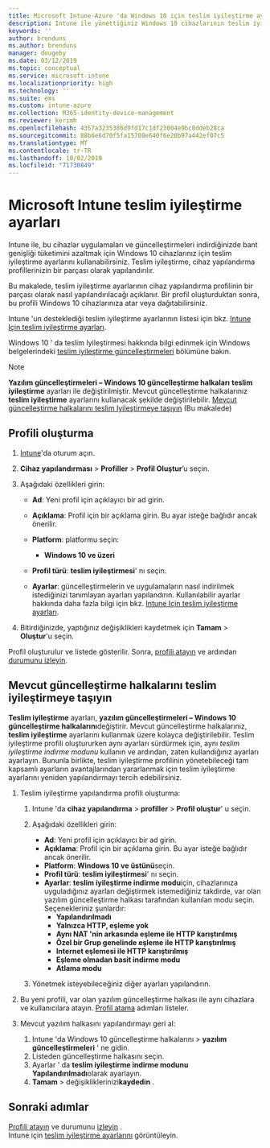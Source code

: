 ```yaml
---
title: Microsoft Intune-Azure 'da Windows 10 için teslim iyileştirme ayarları | Microsoft Docs
description: Intune ile yönettiğiniz Windows 10 cihazlarının teslim iyileştirmesi kullanma şeklini yapılandırın. Intune 'da, güncelleştirmeleri Internet 'ten yüklemek için bir cihaz yapılandırma profili oluşturun. Ayrıca bkz. var olan güncelleştirme halkalarını teslim iyileştirme profiliyle değiştirme.
keywords: ''
author: brenduns
ms.author: brenduns
manager: dougeby
ms.date: 03/12/2019
ms.topic: conceptual
ms.service: microsoft-intune
ms.localizationpriority: high
ms.technology: ''
ms.suite: ems
ms.custom: intune-azure
ms.collection: M365-identity-device-management
ms.reviewer: kerimh
ms.openlocfilehash: 4357a3235386d9fd17c1df23004e9bc8ddeb28ca
ms.sourcegitcommit: 88b6e6d70f5fa15708e640f6e20b97a442ef07c5
ms.translationtype: MT
ms.contentlocale: tr-TR
ms.lasthandoff: 10/02/2019
ms.locfileid: "71730849"
---
```

# <a name="delivery-optimization-settings-in-microsoft-intune"></a>Microsoft Intune teslim iyileştirme ayarları

Intune ile, bu cihazlar uygulamaları ve güncelleştirmeleri indirdiğinizde bant genişliği tüketimini azaltmak için Windows 10 cihazlarınız için teslim iyileştirme ayarlarını kullanabilirsiniz. Teslim iyileştirme, cihaz yapılandırma profillerinizin bir parçası olarak yapılandırılır.  

Bu makalede, teslim iyileştirme ayarlarının cihaz yapılandırma profilinin bir parçası olarak nasıl yapılandırılacağı açıklanır. Bir profil oluşturduktan sonra, bu profili Windows 10 cihazlarınıza atar veya dağıtabilirsiniz. 

Intune 'un desteklediği teslim iyileştirme ayarlarının listesi için bkz. [Intune Için teslim iyileştirme ayarları](../delivery-optimization-settings.md).  

Windows 10 ' da teslim Iyileştirmesi hakkında bilgi edinmek için Windows belgelerindeki [teslim iyileştirme güncelleştirmeleri](https://docs.microsoft.com/windows/deployment/update/waas-delivery-optimization) bölümüne bakın.  


> [!NOTE]
> **Yazılım güncelleştirmeleri – Windows 10 güncelleştirme halkaları** **teslim iyileştirme** ayarları ile değiştirilmiştir. Mevcut güncelleştirme halkalarınız **teslim iyileştirme** ayarlarını kullanacak şekilde değiştirilebilir. [Mevcut güncelleştirme halkalarını teslim Iyileştirmeye taşıyın](#move-existing-update-rings-to-delivery-optimization) (Bu makalede) 
## <a name="create-the-profile"></a>Profili oluşturma

1. [Intune](https://go.microsoft.com/fwlink/?linkid=2090973)'da oturum açın.

2. **Cihaz yapılandırması** > **Profiller** > **Profil Oluştur**’u seçin.

3. Aşağıdaki özellikleri girin:

    - **Ad**: Yeni profil için açıklayıcı bir ad girin.
    - **Açıklama**: Profil için bir açıklama girin. Bu ayar isteğe bağlıdır ancak önerilir.
    - **Platform**: platformu seçin:  

        - **Windows 10 ve üzeri**

    - **Profil türü**: **teslim iyileştirmesi**' nı seçin.
    - **Ayarlar**: güncelleştirmelerin ve uygulamaların nasıl indirilmek istediğinizi tanımlayan ayarları yapılandırın. Kullanılabilir ayarlar hakkında daha fazla bilgi için bkz. [Intune Için teslim iyileştirme ayarları](../delivery-optimization-settings.md).

4. Bitirdiğinizde, yaptığınız değişiklikleri kaydetmek için **Tamam** > **Oluştur**'u seçin.

Profil oluşturulur ve listede gösterilir. Sonra, [profili atayın](device-profile-assign.md) ve ardından [durumunu izleyin](device-profile-monitor.md).

## <a name="move-existing-update-rings-to-delivery-optimization"></a>Mevcut güncelleştirme halkalarını teslim iyileştirmeye taşıyın

**Teslim iyileştirme** ayarları, **yazılım güncelleştirmeleri – Windows 10 güncelleştirme halkalarını**değiştirir. Mevcut güncelleştirme halkalarınız, **teslim iyileştirme** ayarlarını kullanmak üzere kolayca değiştirilebilir. Teslim iyileştirme profili oluştururken aynı ayarları sürdürmek için, aynı *teslim iyileştirme indirme modunu* kullanın ve ardından, zaten kullandığınız ayarları ayarlayın. Bununla birlikte, teslim iyileştirme profilinin yönetebileceği tam kapsamlı ayarların avantajlarından yararlanmak için teslim iyileştirme ayarlarını yeniden yapılandırmayı tercih edebilirsiniz.

1. Teslim iyileştirme yapılandırma profili oluşturma:

    1. Intune 'da **cihaz yapılandırma** > **profiller** > **Profil oluştur**' u seçin.
    2. Aşağıdaki özellikleri girin:

        - **Ad**: Yeni profil için açıklayıcı bir ad girin.
        - **Açıklama**: Profil için bir açıklama girin. Bu ayar isteğe bağlıdır ancak önerilir.
        - **Platform**: **Windows 10 ve üstünü**seçin.
        - **Profil türü**: **teslim iyileştirmesi**' nı seçin.
        - **Ayarlar**: **teslim iyileştirme indirme modu**için, cihazlarınıza uyguladığınız ayarları değiştirmek istemediğiniz takdirde, var olan yazılım güncelleştirme halkası tarafından kullanılan modu seçin. Seçenekleriniz şunlardır:
            - **Yapılandırılmadı**
            - **Yalnızca HTTP, eşleme yok**
            - **Aynı NAT 'nin arkasında eşleme ile HTTP karıştırılmış**
            - **Özel bir Grup genelinde eşleme ile HTTP karıştırılmış**
            - **Internet eşlemesi ile HTTP karıştırılmış**
            - **Eşleme olmadan basit indirme modu**
            - **Atlama modu**
    3. Yönetmek isteyebileceğiniz diğer ayarları yapılandırın.
1. Bu yeni profili, var olan yazılım güncelleştirme halkası ile aynı cihazlara ve kullanıcılara atayın. [Profil atama](device-profile-assign.md) adımları listeler.

3. Mevcut yazılım halkasını yapılandırmayı geri al:
    1. Intune 'da Windows 10 güncelleştirme halkalarını > **yazılım güncelleştirmeleri** ' ne gidin.
    2. Listeden güncelleştirme halkasını seçin.
    3. Ayarlar ' da **teslim iyileştirme indirme modunu** **Yapılandırılmadı**olarak ayarlayın.
    4. **Tamam** >  değişikliklerinizi**kaydedin** .

## <a name="next-steps"></a>Sonraki adımlar

[Profili atayın](device-profile-assign.md) ve durumunu [izleyin](device-profile-monitor.md) .  
Intune için [teslim iyileştirme ayarlarını](../delivery-optimization-settings.md) görüntüleyin.
